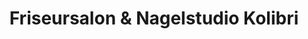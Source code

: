 ---
title: "Friseursalon & Nagelstudio Kolibri"
url: /freiburg-im-breisgau/friseursalon-und-nagelstudio-kolibri/
shop: Friseur
---